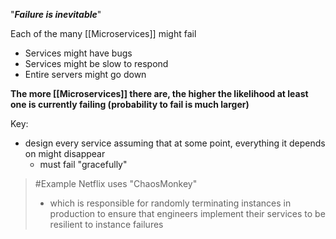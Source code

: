 "***Failure is inevitable***"

Each of the many [[Microservices]] might fail 
- Services might have bugs
- Services might be slow to respond
- Entire servers might go down

**The more [[Microservices]] there are, the higher the likelihood at least one is currently failing (probability to fail is much larger)**

Key:
- design every service assuming that at some point, everything it depends on might disappear
	- must fail "gracefully"

>	#Example 
>	Netflix uses "ChaosMonkey"
>	- which is responsible for randomly terminating instances in production to ensure that engineers implement their services to be resilient to instance failures